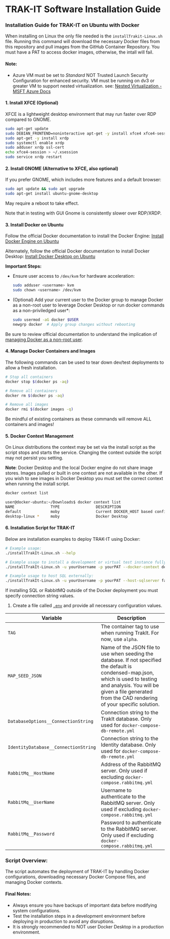 # TRAK-IT Software Installation Guide

### **Installation Guide for TRAK-IT on Ubuntu with Docker**

When installing on Linux the only file needed is the `installTrakit-Linux.sh` file. Running this command will download the necessary Docker files from this repository and pull images from the GitHub Container Repository. You must have a PAT to access docker images, otherwise, the intall will fail.

#### **Note:**
- Azure VM must be set to *Standard* NOT Trusted Launch Security Configuration for enhanced security. VM must be running on dv3 or greater VM to support nested virtualization. see: [Nested Virtualization - MSFT Azure Docs](https://learn.microsoft.com/en-us/virtualization/hyper-v-on-windows/user-guide/nested-virtualization)

#### **1. Install XFCE (Optional)**
XFCE is a lightweight desktop environment that may run faster over RDP compared to GNOME.

```bash
sudo apt-get update
sudo DEBIAN_FRONTEND=noninteractive apt-get -y install xfce4 xfce4-session
sudo apt-get -y install xrdp
sudo systemctl enable xrdp
sudo adduser xrdp ssl-cert
echo xfce4-session > ~/.xsession
sudo service xrdp restart
```

#### **2. Install GNOME (Alternative to XFCE, also optional)**
If you prefer GNOME, which includes more features and a default browser:

```bash
sudo apt update && sudo apt upgrade
sudo apt-get install ubuntu-gnome-desktop
```

May require a reboot to take effect.

Note that in testing with GUI Gnome is consistently slower over RDP/XRDP.

#### **3. Install Docker on Ubuntu**

Follow the official Docker documentation to install the Docker Engine: [Install Docker Engine on Ubuntu](https://docs.docker.com/engine/install/ubuntu)

Alternately, follow the official Docker documentation to install Docker Desktop: [Install Docker Desktop on Ubuntu](https://docs.docker.com/desktop/install/ubuntu/)

**Important Steps:**
- Ensure user access to `/dev/kvm` for hardware acceleration:
  ```bash
  sudo adduser <username> kvm
  sudo chown <username> /dev/kvm
  ```

- (Optional) Add your current user to the Docker group to manage Docker as a non-root user to leverage Docker Desktop or run docker commands as a non-priviledged user*:
  ```bash
  sudo usermod -aG docker $USER
  newgrp docker  # Apply group changes without rebooting
  ```

Be sure to review official documentation to understand the implication of [managing Docker as a non-root user](https://docs.docker.com/engine/install/linux-postinstall/#manage-docker-as-a-non-root-user).

#### **4. Manage Docker Containers and Images**
The following commands can be used to tear down dev/test deployments to allow a fresh installation.

```bash
# Stop all containers
docker stop $(docker ps -aq)

# Remove all containers
docker rm $(docker ps -aq)

# Remove all images
docker rmi $(docker images -q)
```

Be mindful of existing containers as these commands will remove ALL containers and images!

#### **5. Docker Context Management**

On Linux distributions the context may be set via the install script as the script stops and starts the service. Changing the context outside the script may not persist you setting.

**Note**: Docker Desktop and the local Docker engine do not share image stores. Images pulled or built in one context are not available in the other. If you wish to see images in Docker Desktop you must set the correct context when running the install script.

```bash
docker context list

user@docker-ubuntu:~/Downloads$ docker context list
NAME                TYPE                DESCRIPTION                               DOCKER ENDPOINT                                      KUBERNETES ENDPOINT   ORCHESTRATOR
default             moby                Current DOCKER_HOST based configuration   unix:///var/run/docker.sock                                                
desktop-linux *     moby                Docker Desktop                            unix:///home/azureuser/.docker/desktop/docker.sock  
```

#### **6. Installation Script for TRAK-IT**
Below are installation examples to deploy TRAK-IT using Docker:

```bash
# Example usage:
./installTrakIt-Linux.sh --help

# Example usage to install a development or virtual test instance fully contained in Docker:
./installTrakIt-Linux.sh -u yourUsername -p yourPAT --docker-context desktop-linux --profile virtual

# Example usage to host SQL externally:
./installTrakIt-Linux.sh -u yourUsername -p yourPAT --host-sqlserver false --docker-context desktop-linux
```

If installing SQL or RabbitMQ outside of the Docker deployment you must specify connection string values. 

1. Create a file called [`.env`](https://docs.docker.com/compose/environment-variables/set-environment-variables/#substitute-with-an-env-file) and provide all necessary configuration values.

| Variable                             | Description                                                                                                                                                                                                                             |
|--------------------------------------|-----------------------------------------------------------------------------------------------------------------------------------------------------------------------------------------------------------------------------------------|
| `TAG`                                | The container tag to use when running TrakIt. For now, use `alpha`.                                                                                                                                                                     |
| `MAP_SEED_JSON`                      | Name of the JSON file to use when seeding the database. If not specified the default is condensed-map.json, which is used to testing and analysis. You will be given a file generated from the CAD rendering of your specific solution. |
| `DatabaseOptions__ConnectionString`  | Connection string to the TrakIt database. Only used for `docker-compose-db-remote.yml`                                                                                                                                                  |
| `IdentityDatabase__ConnectionString` | Connection string to the Identity database. Only used for `docker-compose-db-remote.yml`                                                                                                                                                |
| `RabbitMq__HostName`                 | Address of the RabbitMQ server. Only used if excluding `docker-compose.rabbitmq.yml`                                                                                                                                                    |
| `RabbitMq__UserName`                 | Username to authenticate to the RabbitMQ server. Only used if excluding `docker-compose.rabbitmq.yml`                                                                                                                                   |
| `RabbitMq__Password`                 | Password to authenticate to the RabbitMQ server. Only used if excluding `docker-compose.rabbitmq.yml`                                                                                                                                   |

### **Script Overview:**
The script automates the deployment of TRAK-IT by handling Docker configurations, downloading necessary Docker Compose files, and managing Docker contexts.

#### **Final Notes:**
- Always ensure you have backups of important data before modifying system configurations.
- Test the installation steps in a development environment before deploying in production to avoid any disruptions.
- It is strongly recommended to NOT user Docker Desktop in a production environment.